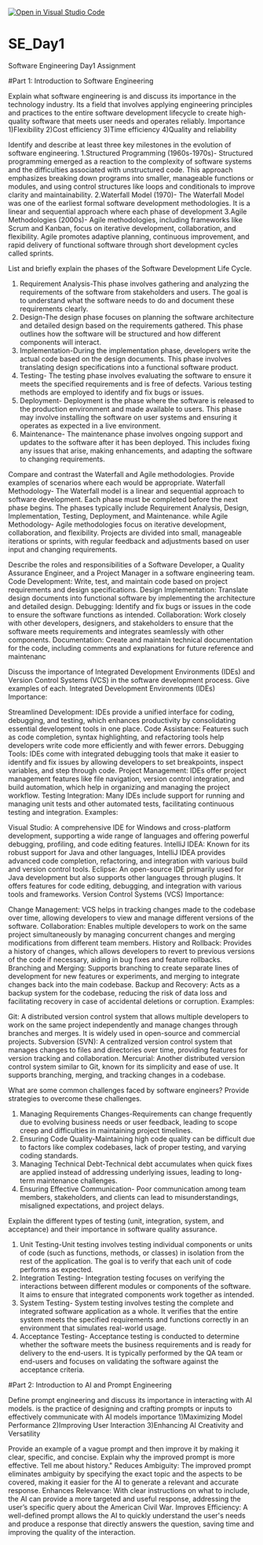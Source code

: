 [![Open in Visual Studio Code](https://classroom.github.com/assets/open-in-vscode-2e0aaae1b6195c2367325f4f02e2d04e9abb55f0b24a779b69b11b9e10269abc.svg)](https://classroom.github.com/online_ide?assignment_repo_id=15696259&assignment_repo_type=AssignmentRepo)
# SE_Day1
Software Engineering Day1 Assignment

#Part 1: Introduction to Software Engineering

Explain what software engineering is and discuss its importance in the technology industry.
Its a field that involves applying engineering principles and practices to the entire software development lifecycle to create high-quality software that meets user needs and operates reliably.
Importance
1)Flexibility
2)Cost efficiency
3)Time efficiency
4)Quality and reliability

Identify and describe at least three key milestones in the evolution of software engineering.
1.Structured Programming (1960s-1970s)- Structured programming emerged as a reaction to the complexity of software systems and the difficulties associated with unstructured code. This approach emphasizes breaking down programs into smaller, manageable functions or modules, and using control structures like loops and conditionals to improve clarity and maintainability.
2.Waterfall Model (1970)- The Waterfall Model was one of the earliest formal software development methodologies. It is a linear and sequential approach where each phase of development 
3.Agile Methodologies (2000s)- Agile methodologies, including frameworks like Scrum and Kanban, focus on iterative development, collaboration, and flexibility. Agile promotes adaptive planning, continuous improvement, and rapid delivery of functional software through short development cycles called sprints.


List and briefly explain the phases of the Software Development Life Cycle.
1. Requirement Analysis-This phase involves gathering and analyzing the requirements of the software from stakeholders and users. The goal is to understand what the software needs to do and document these requirements clearly.
2. Design-The design phase focuses on planning the software architecture and detailed design based on the requirements gathered. This phase outlines how the software will be structured and how different components will interact.
3. Implementation-During the implementation phase, developers write the actual code based on the design documents. This phase involves translating design specifications into a functional software product.
4. Testing- The testing phase involves evaluating the software to ensure it meets the specified requirements and is free of defects. Various testing methods are employed to identify and fix bugs or issues.
5. Deployment- Deployment is the phase where the software is released to the production environment and made available to users. This phase may involve installing the software on user systems and ensuring it operates as expected in a live environment.
6. Maintenance- The maintenance phase involves ongoing support and updates to the software after it has been deployed. This includes fixing any issues that arise, making enhancements, and adapting the software to changing requirements.

Compare and contrast the Waterfall and Agile methodologies. Provide examples of scenarios where each would be appropriate.
Waterfall Methodology- The Waterfall model is a linear and sequential approach to software development. Each phase must be completed before the next phase begins. The phases typically include Requirement Analysis, Design, Implementation, Testing, Deployment, and Maintenance. while Agile Methodology- Agile methodologies focus on iterative development, collaboration, and flexibility. Projects are divided into small, manageable iterations or sprints, with regular feedback and adjustments based on user input and changing requirements.

Describe the roles and responsibilities of a Software Developer, a Quality Assurance Engineer, and a Project Manager in a software engineering team.
Code Development: Write, test, and maintain code based on project requirements and design specifications.
Design Implementation: Translate design documents into functional software by implementing the architecture and detailed design.
Debugging: Identify and fix bugs or issues in the code to ensure the software functions as intended.
Collaboration: Work closely with other developers, designers, and stakeholders to ensure that the software meets requirements and integrates seamlessly with other components.
Documentation: Create and maintain technical documentation for the code, including comments and explanations for future reference and maintenanc

Discuss the importance of Integrated Development Environments (IDEs) and Version Control Systems (VCS) in the software development process. Give examples of each.
Integrated Development Environments (IDEs)
Importance:

Streamlined Development: IDEs provide a unified interface for coding, debugging, and testing, which enhances productivity by consolidating essential development tools in one place.
Code Assistance: Features such as code completion, syntax highlighting, and refactoring tools help developers write code more efficiently and with fewer errors.
Debugging Tools: IDEs come with integrated debugging tools that make it easier to identify and fix issues by allowing developers to set breakpoints, inspect variables, and step through code.
Project Management: IDEs offer project management features like file navigation, version control integration, and build automation, which help in organizing and managing the project workflow.
Testing Integration: Many IDEs include support for running and managing unit tests and other automated tests, facilitating continuous testing and integration.
Examples:

Visual Studio: A comprehensive IDE for Windows and cross-platform development, supporting a wide range of languages and offering powerful debugging, profiling, and code editing features.
IntelliJ IDEA: Known for its robust support for Java and other languages, IntelliJ IDEA provides advanced code completion, refactoring, and integration with various build and version control tools.
Eclipse: An open-source IDE primarily used for Java development but also supports other languages through plugins. It offers features for code editing, debugging, and integration with various tools and frameworks.
Version Control Systems (VCS)
Importance:

Change Management: VCS helps in tracking changes made to the codebase over time, allowing developers to view and manage different versions of the software.
Collaboration: Enables multiple developers to work on the same project simultaneously by managing concurrent changes and merging modifications from different team members.
History and Rollback: Provides a history of changes, which allows developers to revert to previous versions of the code if necessary, aiding in bug fixes and feature rollbacks.
Branching and Merging: Supports branching to create separate lines of development for new features or experiments, and merging to integrate changes back into the main codebase.
Backup and Recovery: Acts as a backup system for the codebase, reducing the risk of data loss and facilitating recovery in case of accidental deletions or corruption.
Examples:

Git: A distributed version control system that allows multiple developers to work on the same project independently and manage changes through branches and merges. It is widely used in open-source and commercial projects.
Subversion (SVN): A centralized version control system that manages changes to files and directories over time, providing features for version tracking and collaboration.
Mercurial: Another distributed version control system similar to Git, known for its simplicity and ease of use. It supports branching, merging, and tracking changes in a codebase.

What are some common challenges faced by software engineers? Provide strategies to overcome these challenges.
1. Managing Requirements Changes-Requirements can change frequently due to evolving business needs or user feedback, leading to scope creep and difficulties in maintaining project timelines.
2. Ensuring Code Quality-Maintaining high code quality can be difficult due to factors like complex codebases, lack of proper testing, and varying coding standards.
3. Managing Technical Debt-Technical debt accumulates when quick fixes are applied instead of addressing underlying issues, leading to long-term maintenance challenges.
4. Ensuring Effective Communication- Poor communication among team members, stakeholders, and clients can lead to misunderstandings, misaligned expectations, and project delays.

Explain the different types of testing (unit, integration, system, and acceptance) and their importance in software quality assurance.
1. Unit Testing-Unit testing involves testing individual components or units of code (such as functions, methods, or classes) in isolation from the rest of the application. The goal is to verify that each unit of code performs as expected.
2. Integration Testing- Integration testing focuses on verifying the interactions between different modules or components of the software. It aims to ensure that integrated components work together as intended.
3. System Testing- System testing involves testing the complete and integrated software application as a whole. It verifies that the entire system meets the specified requirements and functions correctly in an environment that simulates real-world usage.
4. Acceptance Testing- Acceptance testing is conducted to determine whether the software meets the business requirements and is ready for delivery to the end-users. It is typically performed by the QA team or end-users and focuses on validating the software against the acceptance criteria.

#Part 2: Introduction to AI and Prompt Engineering


Define prompt engineering and discuss its importance in interacting with AI models.
is the practice of designing and crafting prompts or inputs to effectively communicate with AI models
importance
1)Maximizing Model Performance
2)Improving User Interaction
3)Enhancing AI Creativity and Versatility

Provide an example of a vague prompt and then improve it by making it clear, specific, and concise. Explain why the improved prompt is more effective.
Tell me about history."
Reduces Ambiguity: The improved prompt eliminates ambiguity by specifying the exact topic and the aspects to be covered, making it easier for the AI to generate a relevant and accurate response.
Enhances Relevance: With clear instructions on what to include, the AI can provide a more targeted and useful response, addressing the user’s specific query about the American Civil War.
Improves Efficiency: A well-defined prompt allows the AI to quickly understand the user's needs and produce a response that directly answers the question, saving time and improving the quality of the interaction.
